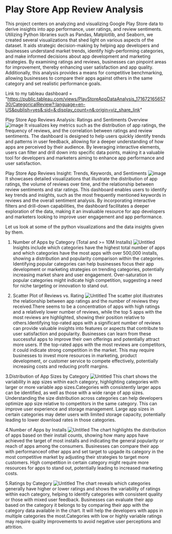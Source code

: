 # Play Store App Review Analysis
This project centers on analyzing and visualizing Google Play Store data to derive insights into app performance, user ratings, and review sentiments. Utilizing Python libraries such as Pandas, Matplotlib, and Seaborn, we created several visualizations that shed light on various aspects of the dataset.
It aids strategic decision-making by helping app developers and businesses understand market trends, identify high-performing categories, and make informed decisions about app development and marketing strategies. By examining ratings and reviews, businesses can pinpoint areas for improvement, thereby enhancing user satisfaction and app quality. Additionally, this analysis provides a means for competitive benchmarking, allowing businesses to compare their apps against others in the same category and set realistic performance goals.

Link to my tableau dashboard = "https://public.tableau.com/views/PlayStoreAppDataAnalysis_17167216565730/CategoricalReview?:language=en-US&publish=yes&:sid=&:display_count=n&:origin=viz_share_link"

Play Store App Reviews Analysis: Ratings and Sentiments Overview
![image](https://github.com/Ganesh-VG/Play-Store-App-Review-Analysis/assets/144704167/0d98397c-9852-4f7d-b141-7dcc05f993c1)
It visualizes key metrics such as the distribution of app ratings, the frequency of reviews, and the correlation between ratings and review sentiments. The dashboard is designed to help users quickly identify trends and patterns in user feedback, allowing for a deeper understanding of how apps are perceived by their audience. By leveraging interactive elements, users can filter and drill down into specific data points, making it a valuable tool for developers and marketers aiming to enhance app performance and user satisfaction.

Play Store App Reviews Insight: Trends, Keywords, and Sentiments
![image](https://github.com/Ganesh-VG/Play-Store-App-Review-Analysis/assets/144704167/93d447f9-1926-4c40-a1c5-e92031f01e61)
 It showcases detailed visualizations that illustrate the distribution of app ratings, the volume of reviews over time, and the relationship between review sentiments and star ratings. This dashboard enables users to identify key trends and insights, such as the most frequently mentioned keywords in reviews and the overall sentiment analysis. By incorporating interactive filters and drill-down capabilities, the dashboard facilitates a deeper exploration of the data, making it an invaluable resource for app developers and marketers looking to improve user engagement and app performance.
 
 Let us look at some of the python visualizations and the data insights given by them.
 
 1. Number of Apps by Category (Total and >= 10M Installs)
 ![Untitled](https://github.com/Ganesh-VG/Play-Store-App-Review-Analysis/assets/144704167/bbed2712-bb84-4a27-940d-5ad0e9e2e7d9)
Insights include which categories have the highest total number of apps and which categories have the most apps with over 500,000 installs, showing a distribution and popularity comparison within the categories. Identifying popular categories can help businesses focus their app development or marketing strategies on trending categories, potentially increasing market share and user engagement. Over-saturation in popular categories might indicate high competition, suggesting a need for niche targeting or innovation to stand out.

3. Scatter Plot of Reviews vs. Rating
![Untitled](https://github.com/Ganesh-VG/Play-Store-App-Review-Analysis/assets/144704167/b33de1a8-a058-43dc-ac2d-f4769b323f6f)
The scatter plot illustrates the relationship between app ratings and the number of reviews they received.There seems to be a concentration of apps with high ratings and a relatively lower number of reviews, while the top 5 apps with the most reviews are highlighted, showing their position relative to others.Identifying top-rated apps with a significant number of reviews can provide valuable insights into features or aspects that contribute to user satisfaction and popularity. Businesses can learn from these successful apps to improve their own offerings and potentially attract more users. If the top-rated apps with the most reviews are competitors, it could indicate strong competition in the market. This may require businesses to invest more resources in marketing, product development, or customer service to compete effectively, potentially increasing costs and reducing profit margins.

3.Distribution of App Sizes by Category
![Untitled](https://github.com/Ganesh-VG/Play-Store-App-Review-Analysis/assets/144704167/fd67faec-e988-4e37-8ccb-45220cf10c0e)
This chart shows the variability in app sizes within each category, highlighting categories with larger or more variable app sizes.Categories with consistently larger apps can be identified, as well as those with a wide range of app sizes. Understanding the size distribution across categories can help developers optimize app size relative to competitors in the same category. This can improve user experience and storage management. Large app sizes in certain categories may deter users with limited storage capacity, potentially leading to lower download rates in those categories.

4.Number of Apps by Installs
![Untitled](https://github.com/Ganesh-VG/Play-Store-App-Review-Analysis/assets/144704167/c28f1552-d12a-4ab8-8e48-12b20c539abc)
The chart highlights the distribution of apps based on their install counts, showing how many apps have achieved the target of most installs and indicating the general popularity or reach of apps among the consumers. Businesses can compare their app with performanceof other apps and set target to upgade its category in the most competitive market by adjusting their strategies to target more customers. High competition in certain category  might require more resources for apps to stand out, potentially leading to increased marketing costs.

5.Ratings by Category
![Untitled](https://github.com/Ganesh-VG/Play-Store-App-Review-Analysis/assets/144704167/54c5db7a-b6e3-4a37-8e40-0e298112f181)
The chart reveals which categories generally have higher or lower ratings and shows the variability of ratings within each category, helping to identify categories with consistent quality or those with mixed user feedback. Businesses can evaluate their app based on the category it belongs to by comparing their app with the category data available in the chart. It will help the developers with apps in multiple categories the most.Categories with low or highly variable ratings may require quality improvements to avoid negative user perceptions and attrition.
